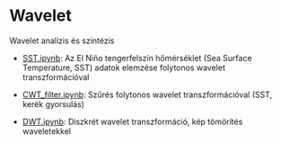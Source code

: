 # Wavelet
Wavelet analízis és szintézis

* [SST.ipynb](https://github.com/gyulat/Wavelet/blob/master/SST.ipynb): Az El Niño tengerfelszín hőmérséklet (Sea Surface Temperature, SST) adatok elemzése folytonos wavelet transzformációval

* [CWT_filter.ipynb](https://github.com/gyulat/Wavelet/blob/master/CWT_filter.ipynb): Szűrés folytonos wavelet transzformációval (SST, kerék gyorsulás)

* [DWT.ipynb](https://github.com/gyulat/Wavelet/blob/master/DWT.ipynb): Diszkrét wavelet transzformáció, kép tömörítés waveletekkel

